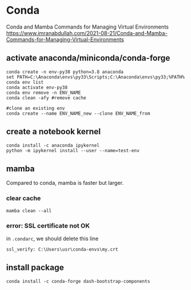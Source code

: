 # Conda

Conda and Mamba Commands for Managing Virtual Environments\
https://www.imranabdullah.com/2021-08-21/Conda-and-Mamba-Commands-for-Managing-Virtual-Environments

## activate anaconda/miniconda/conda-forge
```
conda create -n env-py38 python=3.8 anaconda
set PATH=C:\Anaconda\envs\py33\Scripts;C:\Anaconda\envs\py33;%PATH%
conda env list
conda activate env-py38
conda env remove -n ENV_NAME
conda clean -afy #remove cache

#clone an existing env
conda create --name ENV_NAME_new --clone ENV_NAME_from
```

## create a notebook kernel
```
conda install -c anaconda ipykernel
python -m ipykernel install --user --name=test-env
```

## mamba
Compared to conda, mamba is faster but larger.

### clear cache
```
mamba clean --all
```

### error: SSL certificate not OK
in `.condarc`, we should delete this line
```
ssl_verify: C:\Users\usr\conda-envs\my.crt
```

## install package
```
conda install -c conda-forge dash-bootstrap-components
```

